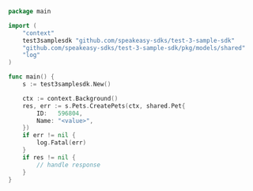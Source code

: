 <!-- Start SDK Example Usage [usage] -->
```go
package main

import (
	"context"
	test3samplesdk "github.com/speakeasy-sdks/test-3-sample-sdk"
	"github.com/speakeasy-sdks/test-3-sample-sdk/pkg/models/shared"
	"log"
)

func main() {
	s := test3samplesdk.New()

	ctx := context.Background()
	res, err := s.Pets.CreatePets(ctx, shared.Pet{
		ID:   596804,
		Name: "<value>",
	})
	if err != nil {
		log.Fatal(err)
	}
	if res != nil {
		// handle response
	}
}

```
<!-- End SDK Example Usage [usage] -->
